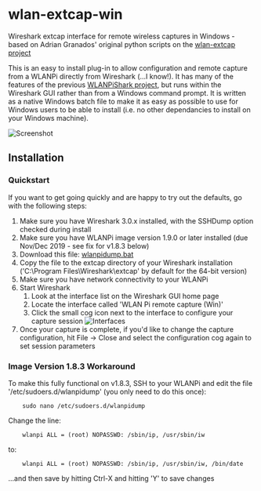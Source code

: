 # wlan-extcap-win
Wireshark extcap interface for remote wireless captures in Windows - based on Adrian Granados' original python scripts on the [wlan-extcap project][wlan-extcap]

This is an easy to install plug-in to allow configuration and remote capture from a WLANPi directly from Wireshark (...I know!). It has many of the features of the previous [WLANPiShark project][wlanpishark-github], but runs within the Wireshark GUI rather than from a Windows command prompt. It is written as a native Windows batch file to make it as easy as possible to use for Windows users to be able to install (i.e. no other dependancies to install on your Windows machine). 

![Screenshot][Capture_Image]

## Installation

### Quickstart

If you want to get going quickly and are happy to try out the defaults, go with the following steps:

1. Make sure you have Wireshark 3.0.x installed, with the SSHDump option checked during install
2. Make sure you have WLANPi image version 1.9.0 or later installed (due Nov/Dec 2019 - see fix for v1.8.3 below)
3. Download this file: [wlanpidump.bat][wlanpidump.bat]
4. Copy the file to the extcap directory of your Wireshark installation ('C:\Program Files\Wireshark\extcap' by default for the 64-bit version)
5. Make sure you have network connectivity to your WLANPi
6. Start Wireshark
   1. Look at the interface list on the Wireshark GUI home page
   2. Locate the interface called 'WLAN Pi remote capture (Win)'
   3. Click the small cog icon next to the interface to configure your capture session ![Interfaces][Interface_Image]
7. Once your capture is complete, if you'd like to change the capture configuration, hit File -> Close and select the configuration cog again to set session parameters

### Image Version 1.8.3 Workaround

To make this fully functional on v1.8.3, SSH to your WLANPi and edit the file '/etc/sudoers.d/wlanpidump' (you only need to do this once):

```
    sudo nano /etc/sudoers.d/wlanpidump
```

  Change the line:

``` 
    wlanpi ALL = (root) NOPASSWD: /sbin/ip, /usr/sbin/iw
```

  to:

```
    wlanpi ALL = (root) NOPASSWD: /sbin/ip, /usr/sbin/iw, /bin/date
```

  ...and then save by hitting Ctrl-X and hitting 'Y' to save changes


<!-- Links -->

[wlan-extcap]: https://github.com/adriangranados/wlan-extcap
[Capture_Image]: https://github.com/wifinigel/wlan-extcap-win/blob/master/images/wireshark_capture_tab.JPG
[Interface_Image]: https://github.com/wifinigel/wlan-extcap-win/blob/master/images/wireshark_interface_list.JPG
[wlanpishark-github]: https://github.com/WLAN-Pi/WLANPiShark2
[wlanpidump.bat]: https://github.com/wifinigel/wlan-extcap-win/raw/master/wlanpidump.bat